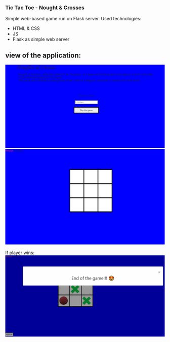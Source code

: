 ### Tic Tac Toe - Nought & Crosses

Simple web-based game run on Flask server.
Used technologies:
- HTML & CSS
- JS
- Flask as simple web server


## view of the application:
![shot.jpg](screenshots/shot.JPG)
![shot1.jpg](screenshots/shot1.JPG)

If player wins:
![shot2.jpg](screenshots/shot2.JPG)
